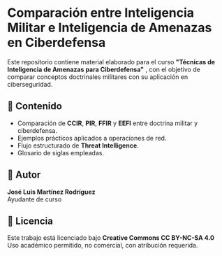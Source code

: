 # Comparación entre Inteligencia Militar e Inteligencia de Amenazas en Ciberdefensa

Este repositorio contiene material elaborado para el curso **"Técnicas de Inteligencia de Amenazas para Ciberdefensa"** , con el objetivo de comparar conceptos doctrinales militares con su aplicación en ciberseguridad.

## 📘 Contenido

- Comparación de **CCIR**, **PIR**, **FFIR** y **EEFI** entre doctrina militar y ciberdefensa.
- Ejemplos prácticos aplicados a operaciones de red.
- Flujo estructurado de **Threat Intelligence**.
- Glosario de siglas empleadas.

## 👤 Autor

**José Luis Martínez Rodríguez**  
Ayudante de curso

## 📝 Licencia

Este trabajo está licenciado bajo **Creative Commons CC BY-NC-SA 4.0**  
Uso académico permitido, no comercial, con atribución requerida.
